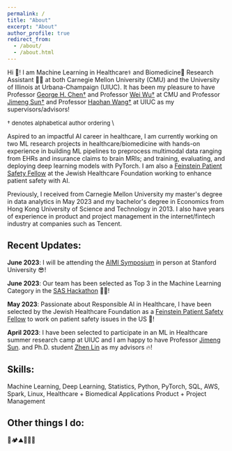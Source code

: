 ```yaml
---
permalink: /
title: "About"
excerpt: "About"
author_profile: true
redirect_from: 
  - /about/
  - /about.html
---
```

Hi 👋! I am Machine Learning in Healthcare⚕️ and Biomedicine🧬 Research Assistant 🧑‍💻 at both Carnegie Mellon University (CMU) and the University of Illinois at Urbana-Champaign (UIUC). It has been my pleasure to have Professor [George H. Chen†](https://www.andrew.cmu.edu/user/georgech/) and Professor [Wei Wu†](https://www.cs.cmu.edu/~weiwu2/) at CMU and Professor [Jimeng Sun†](http://sunlab.org/) and Professor [Haohan Wang†](https://haohanwang.github.io/index.html) at UIUC as my supervisors/advisors!

<font size="-1"> † denotes alphabetical author ordering </font> 
\

Aspired to an impactful AI career in healthcare, I am currently working on two ML research projects in healthcare/biomedicine with hands-on experience in building ML pipelines to preprocess multimodal data ranging from EHRs and insurance claims to brain MRIs; and training, evaluating, and deploying deep learning models with PyTorch. I am also a [Feinstein Patient Safety Fellow](https://www.patientsafetytech.com/fellowship/) at the Jewish Healthcare Foundation working to enhance patient safety with AI.

Previously, I received from Carnegie Mellon University my master's degree in data analytics in May 2023 and my bachelor's degree in Economics from Hong Kong University of Science and Technology in 2013. I also have years of experience in product and project management in the internet/fintech industry at companies such as Tencent. 

Recent Updates:
---
**June 2023**: I will be attending the [AIMI Symposium](https://aimi.stanford.edu/aimisymposium/agenda) in person at Stanford University 😎!

**June 2023**: Our team has been selected as Top 3 in the Machine Learning Category in the [SAS Hackathon](https://www.sas.com/sas/events/hackathon.html) 🥳🏅!

**May 2023**: Passionate about Responsible AI in Healthcare, I have been selected by the Jewish Healthcare Foundation as a [Feinstein Patient Safety Fellow](https://www.patientsafetytech.com/fellowship/) to work on patient safety issues in the US 💪! 

**April 2023**: I have been selected to participate in an ML in Healthcare summer research camp at UIUC and I am happy to have Professor [Jimeng Sun](http://sunlab.org/). and Ph.D. student [Zhen Lin](zlin7.github.io) as my advisors 🔥! 

Skills:
---
Machine Learning, Deep Learning, Statistics, Python, PyTorch, SQL, AWS, Spark, Linux, 
Healthcare + Biomedical Applications
Product + Project Management

Other things I do:
---
🥾🏕️⛰️📖🎵🚀



